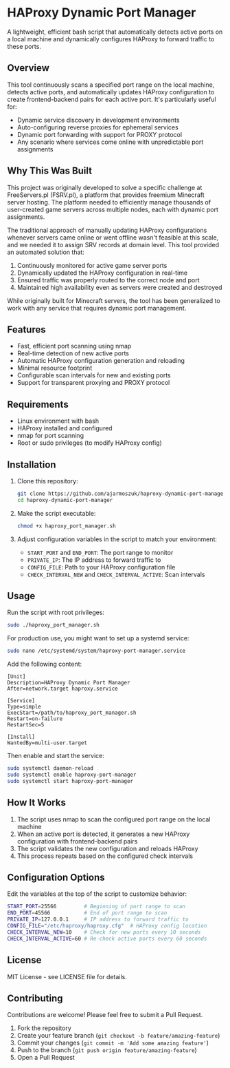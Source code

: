 # HAProxy Dynamic Port Manager

A lightweight, efficient bash script that automatically detects active ports on a local machine and dynamically configures HAProxy to forward traffic to these ports.

## Overview

This tool continuously scans a specified port range on the local machine, detects active ports, and automatically updates HAProxy configuration to create frontend-backend pairs for each active port. It's particularly useful for:

- Dynamic service discovery in development environments
- Auto-configuring reverse proxies for ephemeral services
- Dynamic port forwarding with support for PROXY protocol
- Any scenario where services come online with unpredictable port assignments

## Why This Was Built

This project was originally developed to solve a specific challenge at FreeServers.pl (FSRV.pl), a platform that provides freemium Minecraft server hosting. The platform needed to efficiently manage thousands of user-created game servers across multiple nodes, each with dynamic port assignments.

The traditional approach of manually updating HAProxy configurations whenever servers came online or went offline wasn't feasible at this scale, and we needed it to assign SRV records at domain level. This tool provided an automated solution that:

1. Continuously monitored for active game server ports
2. Dynamically updated the HAProxy configuration in real-time
3. Ensured traffic was properly routed to the correct node and port
4. Maintained high availability even as servers were created and destroyed

While originally built for Minecraft servers, the tool has been generalized to work with any service that requires dynamic port management.

## Features

- Fast, efficient port scanning using nmap
- Real-time detection of new active ports
- Automatic HAProxy configuration generation and reloading
- Minimal resource footprint
- Configurable scan intervals for new and existing ports
- Support for transparent proxying and PROXY protocol

## Requirements

- Linux environment with bash
- HAProxy installed and configured
- nmap for port scanning
- Root or sudo privileges (to modify HAProxy config)

## Installation

1. Clone this repository:
   ```bash
   git clone https://github.com/ajarmoszuk/haproxy-dynamic-port-manager.git
   cd haproxy-dynamic-port-manager
   ```

2. Make the script executable:
   ```bash
   chmod +x haproxy_port_manager.sh
   ```

3. Adjust configuration variables in the script to match your environment:
   - `START_PORT` and `END_PORT`: The port range to monitor
   - `PRIVATE_IP`: The IP address to forward traffic to
   - `CONFIG_FILE`: Path to your HAProxy configuration file
   - `CHECK_INTERVAL_NEW` and `CHECK_INTERVAL_ACTIVE`: Scan intervals

## Usage

Run the script with root privileges:

```bash
sudo ./haproxy_port_manager.sh
```

For production use, you might want to set up a systemd service:

```bash
sudo nano /etc/systemd/system/haproxy-port-manager.service
```

Add the following content:

```
[Unit]
Description=HAProxy Dynamic Port Manager
After=network.target haproxy.service

[Service]
Type=simple
ExecStart=/path/to/haproxy_port_manager.sh
Restart=on-failure
RestartSec=5

[Install]
WantedBy=multi-user.target
```

Then enable and start the service:

```bash
sudo systemctl daemon-reload
sudo systemctl enable haproxy-port-manager
sudo systemctl start haproxy-port-manager
```

## How It Works

1. The script uses nmap to scan the configured port range on the local machine
2. When an active port is detected, it generates a new HAProxy configuration with frontend-backend pairs
3. The script validates the new configuration and reloads HAProxy
4. This process repeats based on the configured check intervals

## Configuration Options

Edit the variables at the top of the script to customize behavior:

```bash
START_PORT=25566         # Beginning of port range to scan
END_PORT=45566           # End of port range to scan
PRIVATE_IP=127.0.0.1     # IP address to forward traffic to
CONFIG_FILE="/etc/haproxy/haproxy.cfg"  # HAProxy config location
CHECK_INTERVAL_NEW=10    # Check for new ports every 10 seconds
CHECK_INTERVAL_ACTIVE=60 # Re-check active ports every 60 seconds
```

## License

MIT License - see LICENSE file for details.

## Contributing

Contributions are welcome! Please feel free to submit a Pull Request.

1. Fork the repository
2. Create your feature branch (`git checkout -b feature/amazing-feature`)
3. Commit your changes (`git commit -m 'Add some amazing feature'`)
4. Push to the branch (`git push origin feature/amazing-feature`)
5. Open a Pull Request 